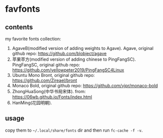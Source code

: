 # favfonts

## contents
my favorite fonts collection:

1. AgaveB(modified version of adding weights to Agave). Agave, original github repo: https://github.com/blobject/agave
2. 苹果苹方(modified version of adding chinese to PingFangSC). PingFangSC, original github repo: https://github.com/yellowpeter2019/PingFangSC4Linux
3. Ubuntu Mono Bront, original github repo: https://github.com/Zireael/bront
4. Monaco Bold, original github repo: https://github.com/vjpr/monaco-bold
5. ZhongHuaSong(中华书局宋体). from: https://06wb.github.io/Fonts/index.html
6. HanMing(花园明朝). 



## usage
 copy them to `~/.local/share/fonts` dir and then run `fc-cache -f -v`.
